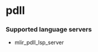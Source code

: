 <!--- THIS DOCUMENT IS AUTOMATICALLY GENERATED, DON'T EDIT IT -->
# pdll

### Supported language servers

- mlir_pdll_lsp_server
